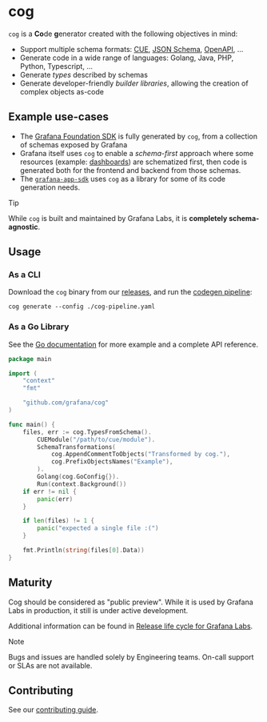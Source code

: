 # cog

`cog` is a **Co**de **g**enerator created with the following objectives in mind:

* Support multiple schema formats: [CUE](https://cuelang.org/), [JSON Schema](https://json-schema.org/), [OpenAPI](https://www.openapis.org/), ...
* Generate code in a wide range of languages: Golang, Java, PHP, Python, Typescript, …
* Generate *types* described by schemas
* Generate developer-friendly *builder libraries*, allowing the creation of complex objects as-code

## Example use-cases

* The [Grafana Foundation SDK](https://github.com/grafana/grafana-foundation-sdk/)
  is fully generated by `cog`, from a collection of schemas exposed by Grafana
* Grafana itself uses `cog` to enable a *schema-first* approach where some
  resources (example: [dashboards](https://github.com/grafana/grafana/blob/main/packages/grafana-schema/src/schema/dashboard/v2alpha0/dashboard.schema.cue))
  are schematized first, then code is generated both for the frontend and
  backend from those schemas.
* The [`grafana-app-sdk`](https://github.com/grafana/grafana-app-sdk) uses `cog`
  as a library for some of its code generation needs.

> [!TIP]
> While `cog` is built and maintained by Grafana Labs, it is **completely schema-agnostic**.

## Usage

### As a CLI

Download the `cog` binary from our [releases](https://github.com/grafana/cog/releases),
and run the [codegen pipeline](./pipelines/):

```console
cog generate --config ./cog-pipeline.yaml
```

### As a Go Library

See the [Go documentation](https://pkg.go.dev/github.com/grafana/cog) for more example and a complete API reference.

```go
package main

import (
    "context"
    "fmt"

    "github.com/grafana/cog"
)

func main() {
    files, err := cog.TypesFromSchema().
        CUEModule("/path/to/cue/module").
        SchemaTransformations(
            cog.AppendCommentToObjects("Transformed by cog."),
            cog.PrefixObjectsNames("Example"),
        ).
        Golang(cog.GoConfig{}).
        Run(context.Background())
    if err != nil {
        panic(err)
    }

    if len(files) != 1 {
        panic("expected a single file :(")
    }

    fmt.Println(string(files[0].Data))
}
```

## Maturity

Cog should be considered as "public preview". While it is used by Grafana Labs in production, it still is under active development.

Additional information can be found in [Release life cycle for Grafana Labs](https://grafana.com/docs/release-life-cycle/).

> [!NOTE]
> Bugs and issues are handled solely by Engineering teams. On-call support or SLAs are not available.

## Contributing

See our [contributing guide](CONTRIBUTING.md).
